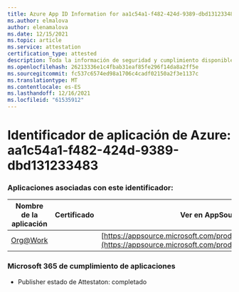 ```yaml
---
title: Azure App ID Information for aa1c54a1-f482-424d-9389-dbd131233483
ms.author: elmalova
author: elenamalova
ms.date: 12/15/2021
ms.topic: article
ms.service: attestation
certification_type: attested
description: Toda la información de seguridad y cumplimiento disponible para aa1c54a1-f482-424d-9389-dbd131233483.
ms.openlocfilehash: 26213336e1c4fbab31eaf85fe296f14da8a2ff5e
ms.sourcegitcommit: fc537c6574ed98a1706c4cadf02150a2f3e1137c
ms.translationtype: MT
ms.contentlocale: es-ES
ms.lasthandoff: 12/16/2021
ms.locfileid: "61535912"
---
```

# <a name="azure-app-id-aa1c54a1-f482-424d-9389-dbd131233483"></a>Identificador de aplicación de Azure: aa1c54a1-f482-424d-9389-dbd131233483


### <a name="apps-associated-with-this-id"></a>Aplicaciones asociadas con este identificador:
| **Nombre de la aplicación** | **Certificado** | **Ver en AppSource** |
|--------------|---------------|-----------------------|
| [Org@Work](https://docs.microsoft.com/microsoft-365-app-certification/forward/WA200002461) |  | [https://appsource.microsoft.com/product/office/WA200002461](https://appsource.microsoft.com/product/office/WA200002461) |

### <a name="microsoft-365-app-compliance-status"></a>Microsoft 365 de cumplimiento de aplicaciones
- Publisher estado de Attestaton: completado
